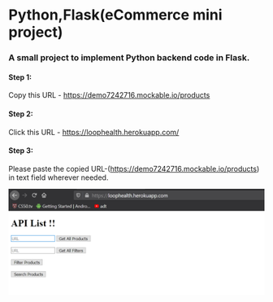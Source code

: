 # Python,Flask(eCommerce mini project)

### A small project to implement Python backend code in Flask.
#### Step 1:
Copy this URL - https://demo7242716.mockable.io/products

#### Step 2:
Click this URL - https://loophealth.herokuapp.com/

#### Step 3:
Please paste the copied URL-(https://demo7242716.mockable.io/products) in text field wherever needed.

![alt text](https://github.com/earthlycoder/loophealth/blob/main/products.png)
